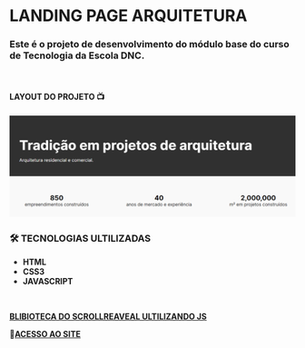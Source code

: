 # LANDING PAGE ARQUITETURA

### Este é o projeto de desenvolvimento do módulo base do curso de Tecnologia da Escola DNC.

<br>
  
 #### **LAYOUT DO PROJETO** 📺

![PROJETO-DNC](/img/PROJETO-DNC.png)

### 🛠️ **TECNOLOGIAS ULTILIZADAS**

- **HTML**
- **CSS3**
- **JAVASCRIPT**

<br/>

[**BLIBIOTECA DO SCROLLREAVEAL ULTILIZANDO JS** ](https://scrollrevealjs.org/guide/installation.html)

🚀[**ACESSO AO SITE**](https://projetebase-dnc.netlify.app/)
